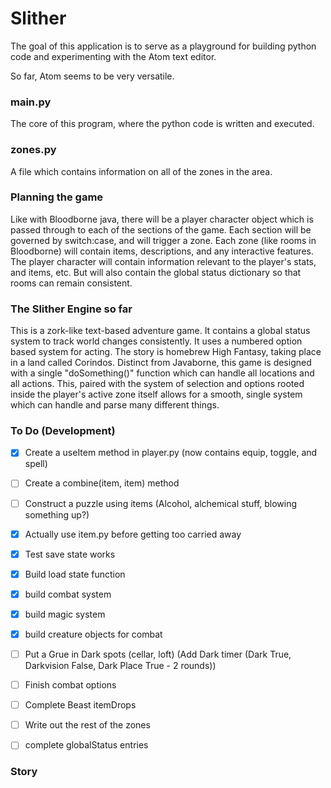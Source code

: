 # Slither

The goal of this application is to serve as a playground for building python code and experimenting with the Atom text editor.  

So far, Atom seems to be very versatile.  

### main.py
The core of this program, where the python code is written and executed.  

### zones.py
A file which contains information on all of the zones in the area.  

### Planning the game
Like with Bloodborne java, there will be a player character object which is passed through to each of the sections of the game. Each section will be governed by switch:case, and will trigger a zone. Each zone (like rooms in Bloodborne) will contain items, descriptions, and any interactive features. The player character will contain information relevant to the player's stats, and items, etc. But will also contain the global status dictionary so that rooms can remain consistent.

### The Slither Engine so far
This is a zork-like text-based adventure game. It contains a global status system to track world changes consistently. It uses a numbered option based system for acting. The story is homebrew High Fantasy, taking place in a land called Corindos. Distinct from Javaborne, this game is designed with a single "doSomething()" function which can handle all locations and all actions. This, paired with the system of selection and options rooted inside the player's active zone itself allows for a smooth, single system which can handle and parse many different things.

### To Do (Development)
- [x] Create a useItem method in player.py (now contains equip, toggle, and spell)
- [ ] Create a combine(item, item) method
- [ ] Construct a puzzle using items (Alcohol, alchemical stuff, blowing something up?)
- [x] Actually use item.py before getting too carried away
- [x] Test save state works
- [x] Build load state function
- [x] build combat system
- [x] build magic system
- [x] build creature objects for combat
- [ ] Put a Grue in Dark spots (cellar, loft) (Add Dark timer (Dark True, Darkvision False, Dark Place True - 2 rounds))
- [ ] Finish combat options
- [ ] Complete Beast itemDrops
- [ ] Write out the rest of the zones
- [ ] complete globalStatus entries



### Story
